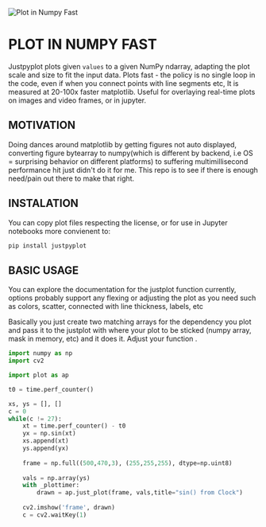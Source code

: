 ![Plot in Numpy Fast](https://giphy.com/embed/Golhlo06fa2Q5EM0o5)
# PLOT IN NUMPY FAST

Justpyplot plots given `values` to a given NumPy ndarray, adapting
the plot scale and size to fit the input data.
Plots fast - the policy is no single loop in the code,
even if when you connect points with line segments etc,
It is measured at 20-100x faster matplotlib.
Useful for overlaying real-time plots on images and video frames, or
in jupyter.
## MOTIVATION
Doing dances around matplotlib by getting figures not auto displayed, converting figure bytearray to numpy(which is different by
backend, i.e OS = surprising behavior on different platforms)
to suffering multimillisecond performance hit just didn't do it for me.
This repo is to see if there is enough need/pain out there to make that right.

## INSTALATION

You can copy plot files respecting the license, or for use in Jupyter notebooks more convienent to:
```bash    
pip install justpyplot
```
## BASIC USAGE

You can explore the documentation for the justplot function currently, options probably support any 
flexing or adjusting the plot as you need such as colors, scatter, connected with line thickness, labels, etc

Basically you just create two matching arrays for the dependency you plot and pass it to the justplot with where your plot to be sticked (numpy array, mask in memory, etc) and it does it. Adjust your function .
```python
import numpy as np 
import cv2

import plot as ap

t0 = time.perf_counter()

xs, ys = [], []
c = 0
while(c != 27):
    xt = time.perf_counter() - t0
    yx = np.sin(xt)
    xs.append(xt)
    ys.append(yx)
    
    frame = np.full((500,470,3), (255,255,255), dtype=np.uint8)
    
    vals = np.array(ys)
    with _plottimer:
        drawn = ap.just_plot(frame, vals,title="sin() from Clock")
    
    cv2.imshow('frame', drawn)
    c = cv2.waitKey(1)
```
